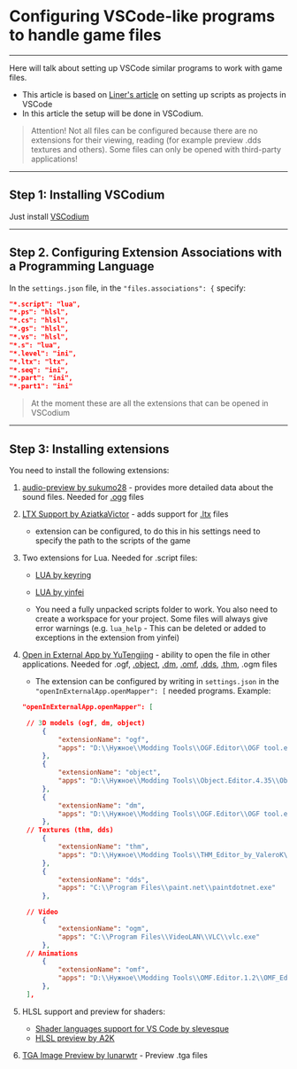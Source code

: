 # Configuring VSCode-like programs to handle game files

___

Here will talk about setting up VSCode similar programs to work with game files.

- This article is based on [Liner's article](https://ap-pro.ru/forums/topic/3406-nastroyka-skriptov-stalkera-kak-proekt-v-visual-studio-code/) on setting up scripts as projects in VSCode
- In this article the setup will be done in VSCodium.

> Attention! Not all files can be configured because there are no extensions for their viewing, reading (for example preview .dds textures and others). Some files can only be opened with third-party applications!

___

## Step 1: Installing VSCodium

Just install [VSCodium](https://vscodium.com/)

___

## Step 2. Configuring Extension Associations with a Programming Language

In the `settings.json` file, in the `"files.associations": {` specify:

```json
"*.script": "lua",
"*.ps": "hlsl",
"*.cs": "hlsl",
"*.gs": "hlsl",
"*.vs": "hlsl",
"*.s": "lua",
"*.level": "ini",
"*.ltx": "ltx",
"*.seq": "ini",
"*.part": "ini",
"*.part1": "ini"
```

> At the moment these are all the extensions that can be opened in VSCodium

___

## Step 3: Installing extensions

You need to install the following extensions:

1. [audio-preview by sukumo28](https://marketplace.visualstudio.com/items?itemName=sukumo28.wav-preview) - provides more detailed data about the sound files. Needed for [.ogg](../main-folders-and-files/file-formats/index.html#ogg) files

2. [LTX Support by AziatkaVictor](https://marketplace.visualstudio.com/items?itemName=AziatkaVictor.ltx-support) - adds support for [.ltx](../main-folders-and-files/file-formats/index.html#ltx-files) files
   - extension can be configured, to do this in his settings need to specify the path to the scripts of the game

3. Two extensions for Lua. Needed for .script files:
   - [LUA by keyring](https://marketplace.visualstudio.com/items?itemName=keyring.Lua)
   - [LUA by yinfei](https://marketplace.visualstudio.com/items?itemName=yinfei.luahelper)

   - You need a fully unpacked scripts folder to work. You also need to create a workspace for your project. Some files will always give error warnings (e.g. `lua_help` - This can be deleted or added to exceptions in the extension from yinfei)

4. [Open in External App by YuTengjing](https://marketplace.visualstudio.com/items?itemName=YuTengjing.open-in-external-app) - ability to open the file in other applications. Needed for .ogf, [.object](../main-folders-and-files/file-formats/index.html#object), [.dm](../main-folders-and-files/file-formats/index.html#dm-detail-model), [.omf](../main-folders-and-files/file-formats/index.html#omf-open-motions-format), [.dds](../main-folders-and-files/file-formats/index.html#dds-directdraw-surface), [.thm](../main-folders-and-files/file-formats/index.html#thm), .ogm files
   - The extension can be configured by writing in `settings.json` in the `"openInExternalApp.openMapper": [` needed programs. Example:

   ```json
   "openInExternalApp.openMapper": [

    // 3D models (ogf, dm, object)
        {
            "extensionName": "ogf",
            "apps": "D:\\Нужное\\Modding Tools\\OGF.Editor\\OGF tool.exe"
        },
        {
            "extensionName": "object",
            "apps": "D:\\Нужное\\Modding Tools\\Object.Editor.4.35\\Object tool.exe"
        },
        {
            "extensionName": "dm",
            "apps": "D:\\Нужное\\Modding Tools\\OGF.Editor\\OGF tool.exe"
        },
    // Textures (thm, dds)
        {
            "extensionName": "thm",
            "apps": "D:\\Нужное\\Modding Tools\\THM_Editor_by_ValeroK\\THM Editor.exe"
        },
        {
            "extensionName": "dds",
            "apps": "C:\\Program Files\\paint.net\\paintdotnet.exe"
        },

    // Video
        {
            "extensionName": "ogm",
            "apps": "C:\\Program Files\\VideoLAN\\VLC\\vlc.exe"
        },
    // Animations
        {
            "extensionName": "omf",
            "apps": "D:\\Нужное\\Modding Tools\\OMF.Editor.1.2\\OMF_Editor.exe"
        },
    ],
   ```

5. HLSL support and preview for shaders:
   - [Shader languages support for VS Code by slevesque](https://marketplace.visualstudio.com/items?itemName=slevesque.shader)
   - [HLSL preview by A2K](https://marketplace.visualstudio.com/items?itemName=A2K.hlsl-preview)

6. [TGA Image Preview by lunarwtr](https://marketplace.visualstudio.com/items?itemName=lunarwtr.tga-image-preview) - Preview .tga files
